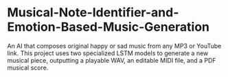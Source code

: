 # Musical-Note-Identifier-and-Emotion-Based-Music-Generation
An AI that composes original happy or sad music from any MP3 or YouTube link. This project uses two specialized LSTM models to generate a new musical piece, outputting a playable WAV, an editable MIDI file, and a PDF musical score.
